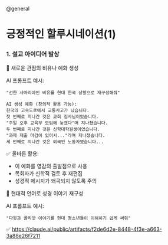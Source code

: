 @general

# 긍정적인 할루시네이션(1)

### 1. 설교 아이디어 발상

🎯 새로운 관점의 비유나 예화 생성

AI 프롬프트 예시:

```
"선한 사마리아인 비유를 현대 한국 상황으로 재구성해줘"

AI 생성 예화 (창의적 활용 가능):
한국의 고속도로에서 교통사고가 났습니다.
첫 번째로 지나간 것은 교회 집사님이었습니다.
"주일 오후 교육부 모임에 늦겠다"며 지나쳤습니다.
두 번째로 지나간 것은 신학대학원생이었습니다.
"과제 제출 마감이 있어서..."라며 지나쳤습니다.
세 번째로 지나간 것은 외국인 노동자였습니다...
```

✅ 올바른 활용:

- 이 예화를 영감의 출발점으로 사용
- 목회자가 신학적 검토 후 재편집
- 성경적 메시지가 왜곡되지 않도록 주의

🎯 현대적 언어로 성경 이야기 재구성

AI 프롬프트 예시:

```
"다윗과 골리앗 이야기를 현대 청소년들이 이해하기 쉽게 써줘"
```

✅ https://claude.ai/public/artifacts/f2de6d2e-8448-4f3e-a663-3a88e26f7211
